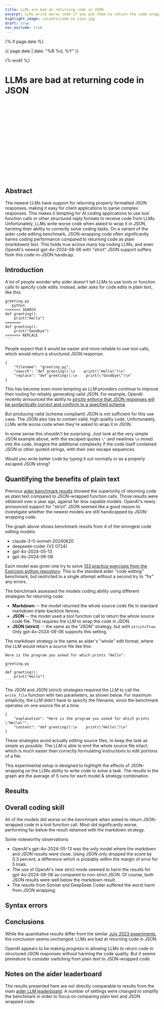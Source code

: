 ```yaml
---
title: LLMs are bad at returning code in JSON
excerpt: LLMs write worse code if you ask them to return the code wrapped in JSON (via a tool or function call).
highlight_image: /assets/code-in-json.jpg
draft: true
nav_exclude: true
---
```

{% if page.date %}
<p class="post-date">{{ page.date | date: "%B %d, %Y" }}</p>
{% endif %}

# LLMs are bad at returning code in JSON


<div id="chartContainer" style="position: relative; height: 0; padding-bottom: 50%; margin-bottom: 20px;">
    <canvas id="passRateChart" style="position: absolute; width: 100%; height: 100%;"></canvas>
</div>

<script src="https://cdn.jsdelivr.net/npm/chart.js"></script>
<script>
document.addEventListener('DOMContentLoaded', function () {
    var ctx = document.getElementById('passRateChart').getContext('2d');
    
    var yamlData = {{ site.data.code-in-json | jsonify }};
    
    var models = [...new Set(yamlData.map(item => item.model))].sort();
    var editFormats = [...new Set(yamlData.map(item => item.edit_format))];
    
    var datasets = editFormats.map(format => ({
        label: format,
        data: models.map(model => {
            var items = yamlData.filter(d => d.model === model && d.edit_format === format);
            if (items.length === 0) return null;
            var average = items.reduce((sum, item) => sum + item.pass_rate_1, 0) / items.length;
            return parseFloat(average.toFixed(1));
        }),
        backgroundColor: function(context) {
            const format = context.dataset.label;
            if (format === 'Markdown') {
                return 'rgba(54, 162, 235, 0.8)';
            } else if (format.startsWith('JSON')) {
                const ctx = context.chart.ctx;
                const gradient = ctx.createPattern(createStripedCanvas(format === 'JSON (strict)'), 'repeat');
                return gradient;
            } else {
                return 'rgba(75, 192, 192, 0.8)';
            }
        },
    }));

    var data = {
        labels: models,
        datasets: datasets
    };

    var config = {
        type: 'bar',
        data: data,
        options: {
            responsive: true,
            maintainAspectRatio: false,
            scales: {
                x: {
                    title: {
                        display: true,
                        text: 'Model'
                    }
                },
                y: {
                    beginAtZero: true,
                    title: {
                        display: true,
                        text: 'Pass Rate (%, average of 5 runs)'
                    },
                    max: 70
                }
            },
            plugins: {
                title: {
                    display: true,
                    text: 'Pass rate by model and code wrapping strategy',
                    font: {
                        size: 16
                    }
                },
                legend: {
                    position: 'top',
                }
            }
        }
    };

    // Adjust chart height based on screen width
    function adjustChartHeight() {
        var container = document.getElementById('chartContainer');
        if (window.innerWidth < 600) {
            container.style.paddingBottom = '75%'; // Increase height on small screens
        } else {
            container.style.paddingBottom = '50%'; // Default height
        }
    }

    // Call the function initially and on window resize
    adjustChartHeight();
    window.addEventListener('resize', adjustChartHeight);

    function createStripedCanvas(isStrict) {
        const patternCanvas = document.createElement('canvas');
        const patternContext = patternCanvas.getContext('2d');
        const size = 10;
        patternCanvas.width = size;
        patternCanvas.height = size;

        patternContext.fillStyle = 'rgba(255, 99, 132, 0.8)';
        patternContext.fillRect(0, 0, size, size);

        if (isStrict) {
            patternContext.strokeStyle = 'rgba(255, 255, 255, 0.8)';
            patternContext.lineWidth = 0.75;
            patternContext.beginPath();
            patternContext.moveTo(0, 0);
            patternContext.lineTo(size, size);
            patternContext.stroke();
        }

        return patternCanvas;
    }

    new Chart(ctx, config);
});
</script>


## Abstract

The newest LLMs have support for returning properly formatted JSON responses,
making it easy for client applications to parse complex responses.
This makes it tempting for AI coding applications to
use tool function calls or other structured reply formats to
receive code from LLMs.
Unfortunately, 
LLMs write worse code when asked to wrap it in JSON, harming their ability
to correctly solve coding tasks.
On a variant of the aider code editing benchmark, 
JSON-wrapping code
often significantly harms coding
performance
compared to returning code as plain (markdown) text.
This holds true across many top coding LLMs, 
and even OpenAI's newest gpt-4o-2024-08-06 with "strict" JSON support
suffers from this code-in-JSON handicap.

## Introduction

A lot of people wonder why aider doesn't tell LLMs to
use tools or function calls to
specify code edits.
Instead, aider asks for code edits in plain text, like this:

````
greeting.py
```python
<<<<<<< SEARCH
def greeting():
    print("Hello")
=======
def greeting():
    print("Goodbye")
>>>>>>> REPLACE
```
````

People expect that it would be easier and more reliable to use tool calls,
which would return a structured JSON response:

```
{
    "filename": "greeting.py",
    "search": "def greeting():\n    print(\"Hello\")\n"
    "replace": "def greeting():\n    print(\"Goodbye\")\n"
}
```

This has become even more tempting as LLM providers
continue to improve their tooling for reliably generating
valid JSON.
For example, OpenAI recently announced the ability to
[strictly enforce that JSON responses will be syntactically correct 
and conform to a specified schema](https://openai.com/index/introducing-structured-outputs-in-the-api/).

But producing valid (schema compliant) JSON is not sufficient for this use case.
The JSON also has to contain valid, high quality code.
Unfortunately, 
LLMs write worse code when they're asked to 
wrap it in JSON.

In some sense this shouldn't be surprising.
Just look at the very simple
JSON example above, with the escaped 
quotes `\"` and
newlines `\n`
mixed into the code.
Imagine the additional
complexity
if the code itself contained JSON or other quoted strings,
with their
own escape sequences.

Would *you* write better code by
typing it out normally
or as a properly escaped 
JSON string?


## Quantifying the benefits of plain text

Previous [aider benchmark results](/2023/07/02/benchmarks.html)
showed
the superiority of returning code
as plain text compared to JSON-wrapped function calls.
Those results were obtained
over a year ago, against far less
capable models.
OpenAI's newly announced support for "strict" JSON seemed like a good reason to
investigate whether the newest models are still handicapped by JSON-wrapping code.

The graph above shows benchmark
results from 
4 of the strongest code editing models:

- claude-3-5-sonnet-20240620
- deepseek-coder (V2 0724)
- gpt-4o-2024-05-13
- gpt-4o-2024-08-06

Each model was given one try to solve 
[133 practice exercises from the Exercism python repository](/2023/07/02/benchmarks.html#the-benchmark).
This is the standard aider "code editing" benchmark, but restricted to a single attempt
without a second try to "fix" any errors.

The benchmark assessed the models coding ability
using different strategies for returning code:

- **Markdown** -- the model returned the whole source code file in standard markdown triple-backtick fences.
- **JSON** -- the model used a tool function call to return the whole source code file. This requires the LLM to wrap the code in JSON.
- **JSON (strict)** -- the same as the "JSON" strategy, but with `strict=True`. Only gpt-4o-2024-08-06 supports this setting.

The markdown strategy is the same as
aider's "whole" edit format, where the
LLM would return a source file like this:

````
Here is the program you asked for which prints "Hello":

greeting.py
```
def greeting():
    print("Hello")
```
````

The JSON and JSON (strict) strategies required the LLM to call the `write_file` function with
two parameters, as shown below.
For maximum simplicity, the LLM didn't have to specify the filename,
since the benchmark operates on one source file at a time.

```
{
    "explanation": "Here is the program you asked for which prints \"Hello\"",
    "content": "def greeting():\n    print(\"Hello\")\n"
}
```

These strategies avoid actually *editing* source files, to keep
the task as
simple as possible.
The LLM is able to emit the whole source file intact,
which is much easier
than correctly formulating
instructions to edit
portions of a file.

This experimental setup is designed to highlight
the effects of JSON-wrapping on the LLMs ability to write code to solve a task.
The results in the graph are the average of 5 runs for each
model & strategy combination.

## Results


## Overall coding skill

All of the models did worse on the benchmark when asked to
return JSON-wrapped code in a tool function call.
Most did significantly worse, performing far below
the result obtained with the markdown strategy.

Some noteworthy observations:

- OpenAI's gpt-4o-2024-05-13 was the only model where the markdown and JSON results were
close. Using JSON only dropped the score by 0.3 percent, a difference which is
probably within the margin of error for 5 trials.
- The use of OpenAI's new strict mode seemed to harm the results for gpt-4o-2024-08-06
as compared to non-strict JSON. 
Of course, both JSON results were well below the markdown result.
- The results from Sonnet and DeepSeek Coder suffered the worst harm from JSON wrapping.

## Syntax errors


## Conclusions

While the quantitative results differ from the similar
[July 2023 experiments](/2023/07/02/benchmarks.html),
the conclusion seems unchanged: LLMs are bad at returning code in JSON.

OpenAI appears to be making progress in allowing LLMs to return code in
structured JSON responses without harming the code quality.
But it seems premature to consider switching from plain text
to JSON-wrapped code.


## Notes on the aider leaderboard

The results presented here are not directly comparable to results
from the main
[aider LLM leaderboard](https://aider.chat/docs/leaderboards/).
A number of settings were changed to simplify the benchmark
in order to focus on comparing plain text and JSON wrapped code.
